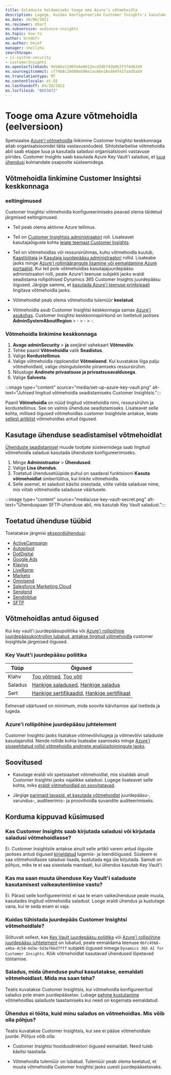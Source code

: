 ```yaml
---
title: Saladuste haldamiseks tooge oma Azure'i võtmehoidla
description: Lugege, kuidas konfigureerida Customer Insights'i kasutama oma Azure'i võtmehoidlat.
ms.date: 10/06/2021
ms.reviewer: mhart
ms.subservice: audience-insights
ms.topic: how-to
author: brndkfr
ms.author: bkief
manager: shellyha
searchScope:
- ci-system-security
- customerInsights
ms.openlocfilehash: 9eb06a1190fe4e8012ecd3d6742b8b3f5f4d6349
ms.sourcegitcommit: cf74b8c20d88eb96e1ac86e18cd44fe27aad5ab9
ms.translationtype: MT
ms.contentlocale: et-EE
ms.lasthandoff: 04/28/2022
ms.locfileid: "8653472"
---
```

# <a name="bring-your-own-azure-key-vault-preview"></a>Tooge oma Azure võtmehoidla (eelversioon)

Spetsiaalse [Azure'i võtmehoidla](/azure/key-vault/general/basic-concepts) linkimine Customer Insightsi keskkonnaga aitab organisatsioonidel täita vastavusnõudeid.
Sihtotstarbelise võtmehoidla abil saab etappe luua ja kasutada saladusi organisatsiooni vastavuse piirides. Customer Insights saab kasutada Azure Key Vault'i saladusi, et [luua ühendusi](connections.md) kolmandate osapoolte süsteemidega.

## <a name="link-the-key-vault-to-the-customer-insights-environment"></a>Võtmehoidla linkimine Customer Insightsi keskkonnaga

### <a name="prerequisites"></a>eeltingimused

Customer Insightsi võtmehoidla konfigureerimiseks peavad olema täidetud järgmised eeltingimused.

- Teil peab olema aktiivne Azure tellimus.

- Teil on [Customer Insightsis administraatori](permissions.md#admin) roll. Lisateavet kasutajaõiguste kohta [leiate teemast Customer Insights](permissions.md#assign-roles-and-permissions).

- Teil on võtmehoidlas või ressursirühmas, kuhu võtmehoidla kuulub, [Kaastöötaja](/azure/role-based-access-control/built-in-roles#contributor) ja [Kasutaja juurdepääsu administraatori](/azure/role-based-access-control/built-in-roles#user-access-administrator) rollid. Lisateabe jaoks minge [Azure'i rollimäärangute lisamine või eemaldamine Azure portaalist](/azure/role-based-access-control/role-assignments-portal). Kui teil pole võtmehoidlas kasutajajuurdepääsu administraatori rolli, peate Azure'i teenuse subjekti jaoks eraldi seadistama rollipõhised Dynamics 365 Customer Insights juurdepääsu õigused. Järgige samme, et [kasutada Azure'i teenuse printsipaali](connect-service-principal.md) lingitava võtmehoidla jaoks.

- Võtmehoidlal peab olema võtmehoidla tulemüür **keelatud**.

- Võtmehoidla asub Customer Insightsi keskkonnaga samas [Azure'i asukohas](https://azure.microsoft.com/global-infrastructure/geographies/#overview). Customer Insightsi keskkonnapiirkond on loetletud jaotises **AdminSystemAboutRegion** > **·** > **·** > **·**.

### <a name="link-a-key-vault-to-the-environment"></a>Võtmehoidla linkimine keskkonnaga

1. **Avage adminSecurity** > **ja** seejärel vahekaart **Võtmevõlv**.
1. Tehke paanil **Võtmehoidla** valik **Seadistus**.
1. Valige **Kordustellimus**.
1. Valige võtmehoidla ripploendist **Võtmeloend**. Kui kuvatakse liiga palju võtmehoidlaid, valige otsingutulemite piiramiseks ressursirühm.
1. Nõustuge **Andmete privaatsuse ja privaatsusavaldusega**.
1. Valige **Salvesta**.

:::image type="content" source="media/set-up-azure-key-vault.png" alt-text="Juhised lingitud võtmehoidla seadistamiseks Customer Insightsis.":::

Paanil **Võtmehoidla** on nüüd lingitud võtmehoidla nimi, ressursirühm ja kordustellimus. See on valmis ühenduse seadistamiseks.
Lisateavet selle kohta, millised õigused võtmehoidlas customer Insightsile antakse, leiate [sellest artiklist](#permissions-granted-on-the-key-vault) võtmehoidlas antud õigused.

## <a name="use-the-key-vault-in-the-connection-setup"></a>Kasutage ühenduse seadistamisel võtmehoidlat

[Ühenduste seadistamisel](connections.md) muude tootjate süsteemidega saab lingitud võtmehoidla saladusi kasutada ühenduste konfigureerimiseks.

1. Minge **Administraator** > **Ühendused**.
1. Valige **Lisa ühendus**.
1. Toetatud ühendusetüüpide puhul on saadaval funktsiooni **Kasuta võtmehoidlat** ümberlülitus, kui linkite võtmehoidla.
1. Selle asemel, et saladust käsitsi sisestada, võite valida saladuse nime, mis viitab võtmehoidla saladusse väärtusele.

:::image type="content" source="media/use-key-vault-secret.png" alt-text="Ühenduspaan SFTP-ühenduse abil, mis kasutab Key Vault saladust.":::

## <a name="supported-connection-types"></a>Toetatud ühenduse tüübid

Toetatakse järgmisi [ekspordiühendusi](export-destinations.md):

* [ActiveCampaign](export-active-campaign.md)
* [Autopiloot](export-autopilot.md)
* [DotDigital](export-dotdigital.md)
* [Google Ads](export-google-ads.md)
* [Klaviyo](export-klaviyo.md)
* [LiveRamp](export-liveramp.md)
* [Marketo](export-marketo.md)
* [Omnisend](export-omnisend.md)
* [Salesforce Marketing Cloud](export-salesforce.md)
* [Sendgrid](export-sendgrid.md)
* [Sendinblue](export-sendinblue.md)
* [SFTP](export-sftp.md)

## <a name="permissions-granted-on-the-key-vault"></a>Võtmehoidlas antud õigused

Kui key vault'i juurdepääsupoliitika või [Azure'i rollipõhine juurdepääsukontroll](/azure/key-vault/general/assign-access-policy?tabs=azure-portal)[on lubatud, antakse lingitud võtmehoidla](/azure/key-vault/general/rbac-guide?tabs=azure-cli) customer Insightsile järgmised õigused.

### <a name="key-vault-access-policy"></a>Key Vault'i juurdepääsu poliitika

| Tüüp        | Õigused          |
| ----------- | -------------------- |
| Klahv         | [Too võtmed](/rest/api/keyvault/get-keys), [Too võti](/rest/api/keyvault/get-key)                                 |
| Saladus      | [Hankige saladused](/rest/api/keyvault/get-secrets), [Hankige saladus](/rest/api/keyvault/get-secret)                     |
| Sert | [Hankige sertifikaadid](/rest/api/keyvault/get-certificates), [Hankige sertifikaat](/rest/api/keyvault/get-certificate) |

Eelnevad väärtused on miinimum, mida soovite käivitamise ajal loetleda ja lugeda.

### <a name="azure-role-based-access-control"></a>Azure'i rollipõhine juurdepääsu juhtelement

Customer Insightsi jaoks lisatakse võtmevõlvilugeja ja võtmevõlvi saladuste kasutajarollid. Nende rollide kohta lisateabe saamiseks minge [Azure'i sisseehitatud rollid võtmehoidla andmete analüüsitoimingute jaoks](/azure/key-vault/general/rbac-guide?tabs=azure-cli).

## <a name="recommendations"></a>Soovitused

- Kasutage eraldi või spetsiaalset võtmehoidlat, mis sisaldab ainult Customer Insightsi jaoks vajalikke saladusi. Lugege lisateavet selle kohta, miks [eraldi võtmehoidlad on soovitatavad](/azure/key-vault/general/best-practices#why-we-recommend-separate-key-vaults).

- Järgige [parimaid tavasid, et kasutada võtmehoidlat](/azure/key-vault/general/best-practices#turn-on-logging) juurdepääsu-, varundus-, auditeerimis- ja proovihoidla suvandite auditeerimiseks.

## <a name="frequently-asked-questions"></a>Korduma kippuvad küsimused

### <a name="can-customer-insights-write-secrets-or-overwrite-secrets-into-the-key-vault"></a>Kas Customer Insights saab kirjutada saladusi või kirjutada saladusi võtmehoidlasse?

Ei. Customer Insightsile antakse ainult selle artikli varem antud õiguste jaotises antud õigused [kirjeldatud](#permissions-granted-on-the-key-vault) lugemis- ja loendiõigused. Süsteem ei saa võtmehoidlasse saladusi lisada, kustutada ega üle kirjutada. Samuti on põhjus, miks te ei saa sisestada mandaati, kui ühendus kasutab Key Vault'i.

### <a name="can-i-change-a-connection-from-using-key-vault-secrets-to-default-authentication"></a>Kas ma saan muuta ühenduse Key Vault'i saladuste kasutamisest vaikeautentimise vastu?

Ei. Pärast selle konfigureerimist ei saa te enam vaikeühenduse peale muuta, kasutades lingitud võtmehoidla saladust. Looge eraldi ühendus ja kustutage vana, kui te seda enam ei vaja.

### <a name="how-can-i-revoke-access-to-a-key-vault-for-customer-insights"></a>Kuidas tühistada juurdepääs Customer Insightsi võtmehoidlale?

Sõltuvalt sellest, kas [Key Vault juurdepääsu poliitika](/azure/key-vault/general/assign-access-policy?tabs=azure-portal) või [Azure'i rollipõhine juurdepääsu juhtelement](/azure/key-vault/general/rbac-guide?tabs=azure-cli) on lubatud, peate eemaldama teenuse `0bfc4568-a4ba-4c58-bd3e-5d3e76bd7fff` subjekti õigused nimega `Dynamics 365 AI for Customer Insights`. Kõik võtmehoidlat kasutavad ühendused lõpetavad töötamise.

### <a name="a-secret-thats-used-in-a-connection-got-removed-from-the-key-vault-what-can-i-do"></a>Saladus, mida ühenduse puhul kasutatakse, eemaldati võtmehoidlast. Mida ma saan teha?

Teatis kuvatakse Customer Insightsis, kui võtmehoidla konfigureeritud saladus pole enam juurdepääsetav. Lubage [pehme kustutamine](/azure/key-vault/general/soft-delete-overview) võtmehoidlas saladuste taastamiseks kui need on kogemata eemaldatud.

### <a name="a-connection-doesnt-work-but-my-secret-is-in-the-key-vault-what-might-be-the-cause"></a>Ühendus ei tööta, kuid minu saladus on võtmehoidlas. Mis võib olla põhjus?

Teatis kuvatakse Customer Insightsis, kui see ei pääse võtmehoidlale juurde. Põhjus võib olla:

- Customer Insightsi hooldusdirektori õigused eemaldati. Need tuleb käsitsi taastada.

- Võtmehoidla tulemüür on lubatud. Tulemüür peab olema keelatud, et muuta võtmehoidla Customer Insightsi jaoks uuesti juurdepääsetavaks.

